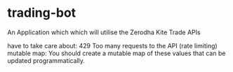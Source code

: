 # trading-bot
An Application which which will utilise the Zerodha Kite Trade APIs 


have to take care about:
 429	Too many requests to the API (rate limiting)
 mutable map: You should create a mutable map of these values that can be updated programmatically. 